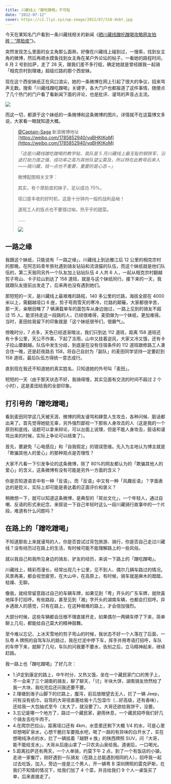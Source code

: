 ```yaml
---
title: 川藏线上「蹭吃蹭喝」不可耻
date: "2012-07-12"
cover: https://c2.llyz.xyz/wp-image/2012/07/318-debt.jpg
---
```


今天在某知名门户看到一条川藏线相关的新闻《[晒川藏线蹭吃蹭喝攻略网友拍砖：“厚脸皮”](https://cd.qq.com/a/20120711/000045.htm)》。

突然发现怎么里面的女主角那么面熟，好像在川藏线上碰到过，一搜索，找到女主角的微博，然后再顺水摸鱼找到女主角在某户外论坛的帖子，一看她的路程时间，6 月 2 号到拉萨，走了 28 天，跟我们差不多行程，确定她就是曾经跟我一起骑「相克宗村到理塘」超级烂路的那个西安妹。

现在这个西安妹纸正在风口浪尖，她的一条微博在网上引起了很大的争议，招来骂声无数。搜索「川藏线蹭吃蹭喝」关键字，各大门户也都报道了这件事情，随便点了几个热门的门户看了看新闻下面的评论，也是批评、谩骂的声音占主流。

![](https://c2.llyz.xyz/wp-image/2012/07/318-debt-news.png)

而这一切，都源于这个妹纸的一条微博和这条微博的图片。详情就不在这篇博文多说，大家看一眼就知道大概。

> [@Captain-Saga](https://weibo.com/1785852940/yqBHKtKoM) 新浪微博地址 [https://weibo.com/1785852940/yqBHKtKoM](https://weibo.com/1785852940/yqBHKtKoM)
>
> _「这是川藏线蹭吃蹭喝的教学贴，我队是 5 月川藏线上最无耻的钢铁军，沿途打劫力度之强、成功率之高为其他队望尘莫及，所以特在此教导后来人——骑川藏，钱一点也不重要，重要的是心态 ~」_
>
> 微博配图相关文字：
>
> 其实，有个厚脸皮的妹子，足以成功 70%。
>
> 垭口是丰收的好时机，这是十分钟内一般的战利品呦！
>
> 道班工人的饭点也不要错过呦，热乎乎的甜菜。
>
> ……
>
> ![](https://c2.llyz.xyz/wp-image/2012/07/318-debt-weibo.png)

## 一路之缘

我跟这个妹纸，只能说有「一路之缘」，川藏线上到达雅江后 12 公里的相克宗村的那晚，在阿志码青年旅社遇到骑友钻钻和流浪猫的队伍，而这个妹纸就是他们队伍的，第二天我同另外一个队友加上钻钻队伍 4 人共 6 人，一起从相克宗村翻越剪子弯山、卡子拉山到达了 158 道班，就是与这个妹纸同行。接下来的一天，我就跟队友提前出发走了，后来再也没有遇到她们。

那短短的一天，是川藏线上最艰难的路程，140 多公里的烂路，海拔全部在 4000 米以上，需翻越垭口 6 座，剪子弯雨雪天的寒冷，烂路的颠簸，大家都很辛苦，那一天，亲眼目睹了 7 辆满载单车的面包车从身边驰过，一路上见到的骑友不超过 15 人。能坚持走这一段路的人，已经很难得，麦田做为一个妹纸，更加难得。当时，麦田给我留下的印象就是「这个妹纸很爷们，很霸气」。

傍晚时分，7 点多，天色已经逐渐暗淡，我们只到达 112 道班，距离 158 道班还有十多公里，天公不作美，下起了冻雨，山中又挂着逆风，大家又冷又饿，还有卡子拉山要翻越。队伍中发生分歧，到底是在没有住宿条件的 112 道班跟修路工人凑合住一晚，还是赶夜路去 158，将自己自封为「副队」的麦田同学坚持一定要赶到 158 道班，最后队伍方得统一意志成行。

直到现在我还不知道她的真实姓名，只知道她的外号叫「麦田」。

短短的一天（由于那天状态不好，我骑得慢，其实见面有交流的时间不超过 2 个小时），这是麦田给我的全部印象。

## 打引号的「蹭吃蹭喝」

看到麦田同学这几天被天涯、微博的网友谩骂和肆意人生攻击，各种问候、脏话都出来了。首先觉得她挺无辜，另外强烈鄙视一下那些人身攻击的人（这是我的一个原则和底线，话题可以拿来辩论，可以台面上说理，但是不能人身攻击，脏话和谩骂出来的时候，实际上争论可以结束了）。

首先，要避免「心电感应」和「自我假定」的错误思维。先入为主地认为博主就是「欺骗其他人的爱心」的那种观点是否理性？

大家不凡看一下引发争论的这条微博，除了 80%的网友都认为的「欺骗其他人的爱心」的含义，这条微博有没有可能是另外一方面的含义？

你是否知道语言中有一种「反语」，而「反语」中又有一种「风趣反语」？字面表达的是贬义，实际上却可能是表达着的正面评价和褒义？

稍微想一下，就可以知道这条微博，是典型的「屌丝文化」，一个年轻人，通过自嘲、反语的形式来纪念、来叙说一下自己年轻时这么一段川藏骑行故事中的一个片段，难道有什么问题吗？

## 在路上的「蹭吃蹭喝」

不知道那些上来就谩骂的人，你是否尝试过背包旅游、骑行，你是否自己走过川藏线？没有经历过在路上的生活，有时候可能不能理解路上的一些风俗。

就以我自己和我所见身边的骑友、驴友的经历，来说一下路上的「蹭吃蹭喝」。

川藏线上，精彩而漫长，经常出现几十公里，见不到人、偶尔几辆车路过的情况。风景再美，都会视觉疲劳，在大山中，在高原上，有时候，骑车就是麻木的蹬踏，枯燥、无聊。

像我，就经常留意路过自己的车辆车牌，如果见到「粤」开头的广东车牌，就欣喜地挥手打招呼。有些路段，甚至见到「湘」字开头的湖南车辆，也都会打招呼。异乡遇故人的感觉，只有在路上，在这种艰难的路上，才会倍加强烈。

大部分时候，这些车辆都会压根不理直接开走，如果偶尔一两辆车停了下来，简单聊上几句，都能给自己莫大的精神鼓舞。

至今难以忘记，上冰天雪地的剪子弯山的时候，我状态不好一个人落在了后面，一队粤 A 牌照的自驾车队的路过，我在烂泥中停下车，挥手并用粤语打招呼，车队的车停下来，就聊了几句，车队的问我要不要水，告别之后，立马精神起来，继续赶路。

我一路上也「蹭吃蹭喝」了好几次：

- 1.泸定到康定的路上，中午时分，又热又饿，坐在一个藏民家门口的凳子上，不一会来了三个湖南的骑友，聊了聊天，「讨」半块大饼，湖南骑友欣然给了我一大块，我吃完后还问我还要不要。
- 2.理塘到海子山脚下的烂路上，腹泻，前后放眼望去无人，拦了一辆 Jeep，问有没有纸巾，自驾的大哥径直塞给我十几包湿巾（...好高级，还有香味），还给我一大包抽式至今（太大了，就没要了）。大哥还欲给我饼干，没要。
- 3.忘记是哪一个地方了，路过一个藏民家，避雨休息，一个藏民招呼我们好几个骑友去吃牛肉干。
- 4.在爬宗巴拉山，距离垭口还有 4km，水壶里还剩下大概 1/4 的水，可是心里却想喝矿泉水，心想干脆拦车要瓶水吧，喝了一路的有异味的白开水了，实在想喝纯净点的水，拦了一辆挂着「越野 e 族」的陕西牌照 SUV，问「大哥，能不能给支水」，大哥从后座山拿了一只农夫山泉给我。道谢后，一口喝光。
- 5.距离拉萨还有两天，一个人单骑，约莫下午 2 点，到了一个有饭店的小镇，走进一家餐厅，刚好遇到一队骑友（在路上总能遇到相同的人），招呼我一起过去吃饭，加入，旁边一座是三个男人，开一辆粤 B 深圳牌照的雷克萨斯，在我们不知情的情况下，给我们加了 4 个菜，并且给我们 9 个人一桌饭买了单，后来直接走了。
